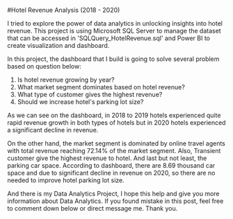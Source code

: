 #Hotel Revenue Analysis (2018 - 2020)

I tried to explore the power of data analytics in unlocking insights into hotel revenue. This project is using Microsoft SQL Server to manage the dataset that can be accessed in 'SQLQuery_HotelRevenue.sql' and Power BI to create visualization and dashboard.

In this project, the dashboard that I build is going to solve several problem based on question below:
1. Is hotel revenue growing by year?
2. What market segment dominates based on hotel revenue?
3. What type of customer gives the highest revenue?
4. Should we increase hotel's parking lot size?

As we can see on the dashboard, in 2018 to 2019 hotels experienced quite rapid revenue growth in both types of hotels but in 2020 hotels experienced a significant decline in revenue.

On the other hand, the market segment is dominated by online travel agents with total revenue reaching 72.14% of the market segment. Also, Transient customer give the highest revenue to hotel. And last but not least, the parking car space. According to dashboard, there are 8.69 thousand car space and due to significant decline in revenue on 2020, so there are no needed to improve hotel parking lot size.

And there is my Data Analytics Project, I hope this help and give you more information about Data Analytics. If you found mistake in this post, feel free to comment down below or direct message me. Thank you.
